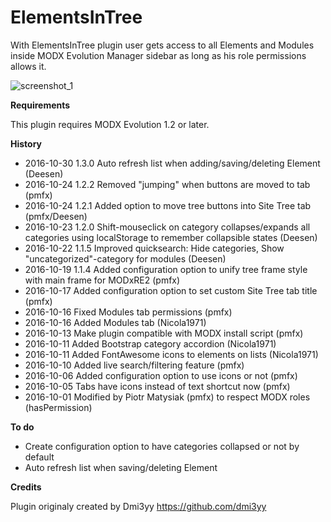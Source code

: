 # ElementsInTree

With ElementsInTree plugin user gets access to all Elements and Modules inside MODX Evolution Manager sidebar as long as his role permissions allows it.

![screenshot_1](https://i.snag.gy/3cmOh9.jpg)

**Requirements**

This plugin requires MODX Evolution 1.2 or later.

**History**

- 2016-10-30 1.3.0 Auto refresh list when adding/saving/deleting Element (Deesen)
- 2016-10-24 1.2.2 Removed "jumping" when buttons are moved to tab (pmfx)
- 2016-10-24 1.2.1 Added option to move tree buttons into Site Tree tab (pmfx/Deesen)
- 2016-10-23 1.2.0 Shift-mouseclick on category collapses/expands all categories using localStorage to remember collapsible states (Deesen)
- 2016-10-22 1.1.5 Improved quicksearch: Hide categories, Show "uncategorized"-category for modules (Deesen)
- 2016-10-19 1.1.4 Added configuration option to unify tree frame style with main frame for MODxRE2 (pmfx)
- 2016-10-17 Added configuration option to set custom Site Tree tab title (pmfx)
- 2016-10-16 Fixed Modules tab permissions (pmfx)
- 2016-10-16 Added Modules tab (Nicola1971)
- 2016-10-13 Make plugin compatible with MODX install script (pmfx)
- 2016-10-11 Added Bootstrap category accordion (Nicola1971)
- 2016-10-11 Added FontAwesome icons to elements on lists (Nicola1971)
- 2016-10-10 Added live search/filtering feature (pmfx)
- 2016-10-06 Added configuration option to use icons or not (pmfx)
- 2016-10-05 Tabs have icons instead of text shortcut now (pmfx)
- 2016-10-01 Modified by Piotr Matysiak (pmfx) to respect MODX roles (hasPermission)

**To do**

- Create configuration option to have categories collapsed or not by default
- Auto refresh list when saving/deleting Element

**Credits**

Plugin originaly created by Dmi3yy https://github.com/dmi3yy